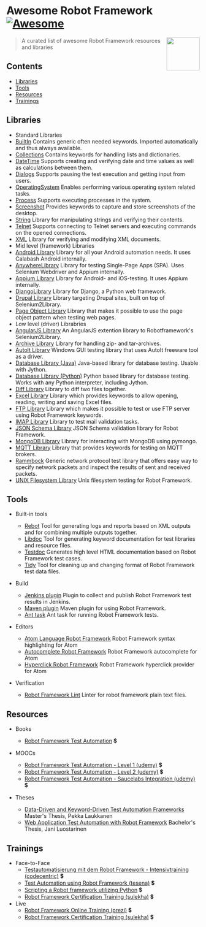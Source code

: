 # Awesome Robot Framework [![Awesome](https://cdn.rawgit.com/sindresorhus/awesome/d7305f38d29fed78fa85652e3a63e154dd8e8829/media/badge.svg)](https://github.com/sindresorhus/awesome)

[<img src="https://rawgit.com/fkromer/awesome-robotframework/master/robot_framework_logo_new.png" align="right" width="86">](http://robotframework.org/)

> A curated list of awesome Robot Framework resources and libraries

## Contents

- [Libraries](#libraries)
- [Tools](#tools)
- [Resources](#resources)
- [Trainings](#trainings)

## Libraries

- Standard Libraries
 - [BuiltIn](http://robotframework.org/robotframework/latest/libraries/BuiltIn.html) Contains generic often needed keywords. Imported automatically and thus always available.
 - [Collections](http://robotframework.org/robotframework/latest/libraries/Collections.html) Contains keywords for handling lists and dictionaries.
 - [DateTime](http://robotframework.org/robotframework/latest/libraries/DateTime.html) Supports creating and verifying date and time values as well as calculations between them.
 - [Dialogs](http://robotframework.org/robotframework/latest/libraries/Dialogs.html) Supports pausing the test execution and getting input from users.
 - [OperatingSystem](http://robotframework.org/robotframework/latest/libraries/OperatingSystem.html) Enables performing various operating system related tasks.
 - [Process](http://robotframework.org/robotframework/latest/libraries/Process.html) Supports executing processes in the system.
 - [Screenshot](http://robotframework.org/robotframework/latest/libraries/Screenshot.html) Provides keywords to capture and store screenshots of the desktop.
 - [String](http://robotframework.org/robotframework/latest/libraries/String.html) Library for manipulating strings and verifying their contents.
 - [Telnet](http://robotframework.org/robotframework/latest/libraries/Telnet.html) Supports connecting to Telnet servers and executing commands on the opened connections.
 - [XML](http://robotframework.org/robotframework/latest/libraries/XML.html) Library for verifying and modifying XML documents.
- Mid level (framework) Libraries
 - [Android Library](https://github.com/lovelysystems/robotframework-androidlibrary) Library for all your Android automation needs. It uses Calabash Android internally.
 - [AnywhereLibrary](https://github.com/luisxiaomai/robotframework-anywherelibrary) Library for testing Single-Page Apps (SPA). Uses Selenium Webdriver and Appium internally.
 - [Appium Library](https://github.com/serhatbolsu/robotframework-appiumlibrary) Library for Android- and iOS-testing. It uses Appium internally.
 - [DjangoLibrary](https://kitconcept.github.io/robotframework-djangolibrary/DjangoLibraryDocs.html) Library for Django, a Python web framework.
 - [Drupal Library](https://github.com/alterway/robotframework-drupallibrary) Library targeting Drupal sites, built on top of Selenium2Library.
 - [Page Object Library](https://github.com/boakley/robotframework-pageobjectlibrary) Library that makes it possible to use the page object pattern when testing web pages.
- Low level (driver) Librabries
 - [AngularJS Library](https://github.com/Selenium2Library/robotframework-angularjs) An AngularJS extention library to Robotframework's Selenium2Library.
 - [Archive Library](https://github.com/bulkan/robotframework-archivelibrary) Library for handling zip- and tar-archives.
 - [AutoIt Library](https://code.google.com/archive/p/robotframework-autoitlibrary/) Windows GUI testing library that uses AutoIt freeware tool as a driver.
 - [Database Library (Java)](https://github.com/ThomasJaspers/robotframework-dblibrary) Java-based library for database testing. Usable with Jython.
 - [Database Library (Python)](https://github.com/franz-see/Robotframework-Database-Library) Python based library for database testing. Works with any Python interpreter, including Jython.
 - [Diff Library](https://bulkan.github.io/robotframework-difflibrary/) Library to diff two files together.
 - [Excel Library](https://github.com/NaviNet/robotframework-excellibrary) Library which provides keywords to allow opening, reading, writing and saving Excel files.
 - [FTP Library](https://github.com/kowalpy/Robot-Framework-FTP-Library) Library which makes it possible to test or use FTP server using Robot Framework keywords.
 - [IMAP Library](https://github.com/lovelysystems/robotframework-imaplibrary) Library to test mail validation tasks.
 - [JSON Schema Library](https://github.com/jstaffans/robotframework-jsonschemalibrary) JSON Schema validation library for Robot Framework.
 - [MongoDB Library](https://github.com/iPlantCollaborativeOpenSource/Robotframework-MongoDB-Library#readme) Library for interacting with MongoDB using pymongo.
 - [MQTT Library](https://github.com/randomsync/robotframework-mqttlibrary) Library that provides keywords for testing on MQTT brokers.
 - [Rammbock](http://robotframework.org/Rammbock/latest/Rammbock.html) Generic network protocol test library that offers easy way to specify network packets and inspect the results of sent and received packets.
 - [UNIX Filesystem Library](https://github.com/ChrisHirsch/robotframework-unixfilesystem) Unix filesystem testing for Robot Framework.

## Tools

- Built-in tools
  - [Rebot](http://robotframework.org/robotframework/latest/RobotFrameworkUserGuide.html#post-processing-outputs) Tool for generating logs and reports based on XML outputs and for combining multiple outputs together.
  - [Libdoc](http://robotframework.org/robotframework/latest/RobotFrameworkUserGuide.html#libdoc) Tool for generating keyword documentation for test libraries and resource files.
  - [Testdoc](http://robotframework.org/robotframework/latest/RobotFrameworkUserGuide.html#testdoc) Generates high level HTML documentation based on Robot Framework test cases.
  - [Tidy](http://robotframework.org/robotframework/latest/RobotFrameworkUserGuide.html#tidy) Tool for cleaning up and changing format of Robot Framework test data files.

- Build
  - [Jenkins plugin](https://wiki.jenkins-ci.org/display/JENKINS/Robot+Framework+Plugin) Plugin to collect and publish Robot Framework test results in Jenkins.
  - [Maven plugin](http://robotframework.org/MavenPlugin/) Maven plugin for using Robot Framework.
  - [Ant task](https://github.com/lcarbonn/robotframework-ant) Ant task for running Robot Framework tests.

- Editors
  - [Atom Language Robot Framework](https://atom.io/packages/language-robot-framework) Robot Framework syntax highlighting for Atom
  - [Autocomplete Robot Framework](https://atom.io/packages/autocomplete-robot-framework) Robot Framework autocomplete for Atom
  - [Hyperclick Robot Framework](https://atom.io/packages/hyperclick-robot-framework) Robot Framework hyperclick provider for Atom

- Verification
  - [Robot Framework Lint](https://github.com/boakley/robotframework-lint) Linter for robot framework plain text files.

## Resources

- Books
  - [Robot Framework Test Automation](https://www.packtpub.com/application-development/robot-framework-test-automation) :heavy_dollar_sign:

- MOOCs
  - [Robot Framework Test Automation - Level 1 (udemy)](https://www.udemy.com/robot-framework-level-1/) :heavy_dollar_sign:
  - [Robot Framework Test Automation - Level 2 (udemy)](https://www.udemy.com/robot-framework-2/) :heavy_dollar_sign:
  - [Robot Framework Test Automation - Saucelabs Integration (udemy)](https://www.udemy.com/robot-framework-saucelabs-integration/) :heavy_dollar_sign:

- Theses
  - [Data-Driven and Keyword-Driven Test Automation Frameworks](http://eliga.fi/Thesis-Pekka-Laukkanen.pdf) Master's Thesis, Pekka Laukkanen
  - [Web  Application  Test  Automation  with  Robot Framework](https://www.theseus.fi/bitstream/handle/10024/93164/Thesis_Jani_Luostarinen_v1_0.pdf?sequence=1) Bachelor's Thesis, Jani Luostarinen

## Trainings

- Face-to-Face
  - [Testautomatisierung mit dem Robot Framework - Intensivtraining (codecentric)](https://www.codecentric.de/wissen/schulungen/detail/?schulung=testautomatisierung-mit-dem-robot-framework-intensivtraining) :heavy_dollar_sign:
  - [Test Automation using Robot Framework (tesena)](http://www.tesena.com/test-automation-using-robot-framework/) :heavy_dollar_sign:
  - [Scripting a Robot framework utilizing Python](http://www.softwareskillnet.ie/course/87/scripting-a-robot-framework-utilizing-python-/) :heavy_dollar_sign:
  - [Robot Framework Certification Training (sulekha)](https://techjobs.sulekha.com/robot-framework-training) :heavy_dollar_sign:
- Live
  - [Robot Framework Online Training (prezi)](https://prezi.com/f_omeuiv3ok5/robot-framework-online-training/) :heavy_dollar_sign:
  - [Robot Framework Certification Training (sulekha)](https://techjobs.sulekha.com/robot-framework-training) :heavy_dollar_sign:
